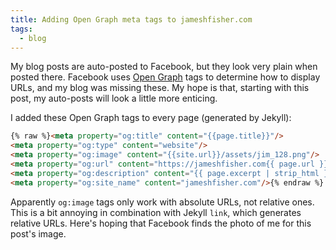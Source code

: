 ```yaml
---
title: Adding Open Graph meta tags to jameshfisher.com
tags:
  - blog
---
```


My blog posts are auto-posted to Facebook,
but they look very plain when posted there.
Facebook uses [Open Graph](http://ogp.me/) tags
to determine how to display URLs,
and my blog was missing these.
My hope is that, starting with this post,
my auto-posts will look a little more enticing.

I added these Open Graph tags to every page (generated by Jekyll):

```html
{% raw %}<meta property="og:title" content="{{page.title}}"/>
<meta property="og:type" content="website"/>
<meta property="og:image" content="{{site.url}}/assets/jim_128.png"/>
<meta property="og:url" content="https://jameshfisher.com{{ page.url }}"/>
<meta property="og:description" content="{{ page.excerpt | strip_html }}"/>
<meta property="og:site_name" content="jameshfisher.com"/>{% endraw %}
```

Apparently `og:image` tags only work with absolute URLs,
not relative ones.
This is a bit annoying in combination with Jekyll `link`,
which generates relative URLs.
Here's hoping that Facebook finds the photo of me for this post's image.
